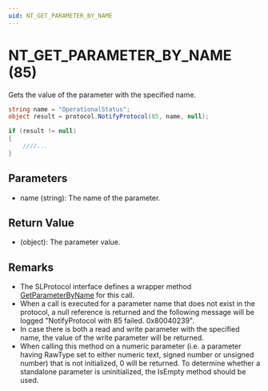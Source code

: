 ```yaml
---
uid: NT_GET_PARAMETER_BY_NAME
---
```


# NT_GET_PARAMETER_BY_NAME (85)

Gets the value of the parameter with the specified name.

```csharp
string name = "OperationalStatus";
object result = protocol.NotifyProtocol(85, name, null);

if (result != null)
{
    ////...
}
```

## Parameters

- name (string): The name of the parameter.

## Return Value

- (object): The parameter value.

## Remarks

- The SLProtocol interface defines a wrapper method [GetParameterByName](xref:Skyline.DataMiner.Scripting.SLProtocol.GetParameterByName*) for this call.
- When a call is executed for a parameter name that does not exist in the protocol, a null reference is returned and the following message will be logged "NotifyProtocol with 85 failed. 0x80040239".
- In case there is both a read and write parameter with the specified name, the value of the write parameter will be returned.
- When calling this method on a numeric parameter (i.e. a parameter having RawType set to either numeric text, signed number or unsigned number) that is not initialized, 0 will be returned. To determine whether a standalone parameter is uninitialized, the IsEmpty method should be used.
